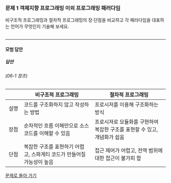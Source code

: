 ### 문제 1 객체지향 프로그래밍 이외 프로그래밍 패러다임
비구조적 프로그래밍과 절차적 프로그래밍의 장·단점을 비교하고 각 패러다임을 대표하는 언어가 무엇인지 기술해 보세요.
<br/><br/>

---

#### 모범 답안
##### 답안
###### (06-1 참조)
|&nbsp;&nbsp;&nbsp;&nbsp;&nbsp;&nbsp;&nbsp;&nbsp;|비구조적 프로그래밍|절차적 프로그래밍|
|:---:|---|---|
|설명 |코드를 구조화하지 않고 작성하는 방법|프로시저를 이용해 구조화하는 방식|
|장점|순차적인 흐름 이해만으로 소스 코드를 이해할 수 있음|프로시져로 모듈화를 구현하여 복잡한 구조를 표현할 수 있고, 개념화가 쉽움|
|단점|복잡한 구조를 표현하기 어렵고, 스파게티 코드가 만들어질 가능성이 높음|접근 제어가 어렵고, 전역 범위에 대한 접근이 불가피 함|

[문제로 돌아 가기](README.md "문제로 돌아 가기")
